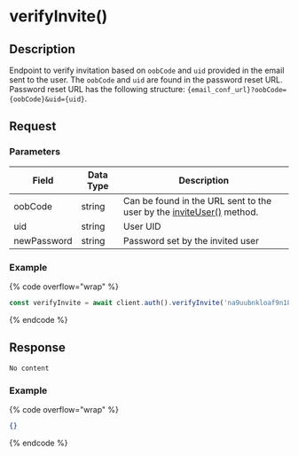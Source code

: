 # verifyInvite()

## Description

Endpoint to verify invitation based on `oobCode` and `uid` provided in the email sent to the user. The `oobCode` and `uid` are found in the password reset URL. Password reset URL has the following structure: `{email_conf_url}?oobCode={oobCode}&uid={uid}`.

## Request

### Parameters

| Field       | Data Type | Description                                                                              |
| ----------- | --------- | ---------------------------------------------------------------------------------------- |
| oobCode     | string    | Can be found in the URL sent to the user by the [inviteUser()](broken-reference) method. |
| uid         | string    | User UID                                                                                 |
| newPassword | string    | Password set by the invited user                                                         |

### Example

{% code overflow="wrap" %}
```javascript
const verifyInvite = await client.auth().verifyInvite('na9uubnkloaf9n18n9u112u41', '0193j401nd18en18dj1nm29dn8nuk', 'qwerty12345')
```
{% endcode %}

## Response

`No content`

### Example

{% code overflow="wrap" %}
```json
{}
```
{% endcode %}

##
